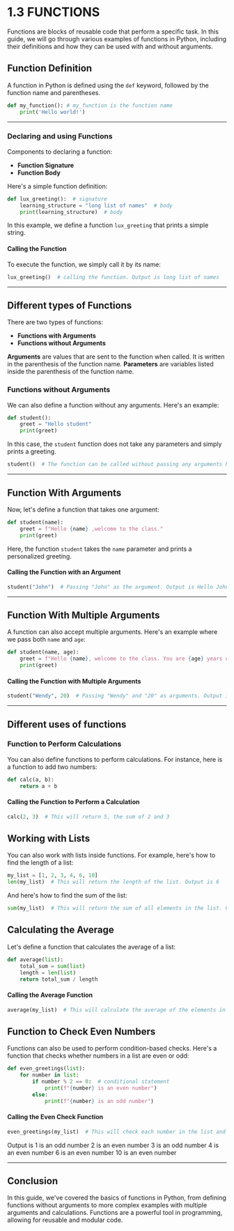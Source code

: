 
# 1.3 FUNCTIONS

Functions are blocks of reusable code that perform a specific task. In this guide, we will go through various examples of functions in Python, including their definitions and how they can be used with and without arguments.

## Function Definition

A function in Python is defined using the `def` keyword, followed by the function name and parentheses. 

```python
def my_function(): # my_function is the function name
    print('Hello world!')
```

---

### Declaring and using Functions
Components to declaring a function:
- **Function Signature**
- **Function Body**
    
Here's a simple function definition:

```python
def lux_greeting():  # signature
    learning_structure = "long list of names"  # body 
    print(learning_structure)  # body
```

In this example, we define a function `lux_greeting` that prints a simple string. 

#### Calling the Function

To execute the function, we simply call it by its name:

```python
lux_greeting()  # calling the function. Output is long list of names
```

---

## Different types of Functions
There are two types of functions:
- **Functions with Arguments**
- **Functions without Arguments**

**Arguments** are values that are sent to the function when called. It is written in the parenthesis of the function name.
**Parameters** are variables listed inside the parenthesis of the function name.

### Functions without Arguments
We can also define a function without any arguments. Here's an example:

```python
def student():
    greet = "Hello student"
    print(greet)
```

In this case, the `student` function does not take any parameters and simply prints a greeting.

```python
student()  # The function can be called without passing any arguments hence the output is Hello Student
```

---

## Function With Arguments

Now, let's define a function that takes one argument:

```python
def student(name):
    greet = f"Hello {name} ,welcome to the class."
    print(greet)
```

Here, the function `student` takes the `name` parameter and prints a personalized greeting.

#### Calling the Function with an Argument

```python
student("John")  # Passing "John" as the argument. Output is Hello John ,welcome to class.
```

---

## Function With Multiple Arguments

A function can also accept multiple arguments. Here's an example where we pass both `name` and `age`:

```python
def student(name, age):
    greet = f"Hello {name}, welcome to the class. You are {age} years old."
    print(greet)
```

#### Calling the Function with Multiple Arguments

```python
student("Wendy", 20)  # Passing "Wendy" and "20" as arguments. Output is Hello Wendy, welcome to class. You are 20 years old.
```

---

## Different uses of functions

### Function to Perform Calculations

You can also define functions to perform calculations. For instance, here is a function to add two numbers:

```python
def calc(a, b):
    return a + b
```

#### Calling the Function to Perform a Calculation

```python
calc(2, 3)  # This will return 5, the sum of 2 and 3
```

## Working with Lists

You can also work with lists inside functions. For example, here's how to find the length of a list:

```python
my_list = [1, 2, 3, 4, 6, 10]
len(my_list)  # This will return the length of the list. Output is 6
```

And here's how to find the sum of the list:

```python
sum(my_list)  # This will return the sum of all elements in the list. Output is 26
```

## Calculating the Average

Let's define a function that calculates the average of a list:

```python
def average(list):
    total_sum = sum(list)
    length = len(list)
    return total_sum / length
```

#### Calling the Average Function

```python
average(my_list)  # This will calculate the average of the elements in the list above. Output is 4.33333
```

## Function to Check Even Numbers

Functions can also be used to perform condition-based checks. Here's a function that checks whether numbers in a list are even or odd:

```python
def even_greetings(list):
    for number in list:
        if number % 2 == 0:  # conditional statement
            print(f"{number} is an even number")
        else:
            print(f"{number} is an odd number")
```

#### Calling the Even Check Function

```python
even_greetings(my_list)  # This will check each number in the list and print if it is even or odd.
```

Output is 
1 is an odd number
2 is an even number
3 is an odd number
4 is an even number
6 is an even number
10 is an even number


---

## Conclusion

In this guide, we've covered the basics of functions in Python, from defining functions without arguments to more complex examples with multiple arguments and calculations. Functions are a powerful tool in programming, allowing for reusable and modular code.

```
